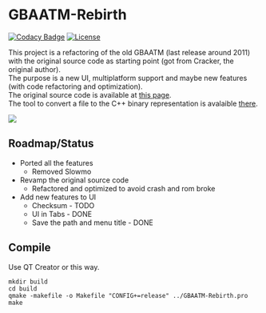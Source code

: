# GBAATM-Rebirth
[![Codacy Badge](https://api.codacy.com/project/badge/Grade/854bf910a8ed4ec2ad2249a2045d3fbb)](https://app.codacy.com/manual/mte90/GBAATM-Rebirth?utm_source=github.com&utm_medium=referral&utm_content=Mte90/GBAATM-Rebirth&utm_campaign=Badge_Grade_Settings)
[![License](https://img.shields.io/badge/License-GPL%20v3-blue.svg)](http://www.gnu.org/licenses/gpl-3.0)   

This project is a refactoring of the old GBAATM (last release around 2011) with the original source code as starting point (got from Cracker, the original author).  
The purpose is a new UI, multiplatform support and maybe new features (with code refactoring and optimization).  
The original source code is available at [this page](https://github.com/Mte90/GBAATM-Rebirth/releases/tag/original).  
The tool to convert a file to the C++ binary representation is avalaible [there](https://github.com/Mte90/GBAATM-Rebirth/releases/tag/bin2array).

![](https://user-images.githubusercontent.com/403283/81478548-88cc8380-921e-11ea-8a90-fc25344fecbc.png)

## Roadmap/Status

* Ported all the features
  * Removed Slowmo
* Revamp the original source code
  * Refactored and optimized to avoid crash and rom broke
* Add new features to UI
  * Checksum - TODO
  * UI in Tabs - DONE
  * Save the path and menu title - DONE

## Compile

Use QT Creator or this way.

```
mkdir build
cd build
qmake -makefile -o Makefile "CONFIG+=release" ../GBAATM-Rebirth.pro
make
```
